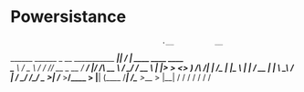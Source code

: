 # Powersistance

                                         .__          __                              
______   ______  _  __ ___________  _____|__| _______/  |______    ____   ____  ____  
\____ \ /  _ \ \/ \/ // __ \_  __ \/  ___/  |/  ___/\   __\__  \  /    \_/ ___\/ __ \ 
|  |_> >  <_> )     /\  ___/|  | \/\___ \|  |\___ \  |  |  / __ \|   |  \  \__\  ___/ 
|   __/ \____/ \/\_/  \___  >__|  /____  >__/____  > |__| (____  /___|  /\___  >___  >
|__|                      \/           \/        \/            \/     \/     \/    \/
